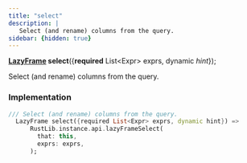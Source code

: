 ```yaml
---
title: "select"
description: |
   Select (and rename) columns from the query.
sidebar: {hidden: true}
---
```

<span class="dart-code"><strong>[LazyFrame] select</strong>({<span class="nobr"><strong>required</strong> List&lt;Expr&gt; exprs</span>, <span class="nobr">dynamic <i>hint</i></span>});</span>

 Select (and rename) columns from the query.
### Implementation
```dart
/// Select (and rename) columns from the query.
  LazyFrame select({required List<Expr> exprs, dynamic hint}) =>
      RustLib.instance.api.lazyFrameSelect(
        that: this,
        exprs: exprs,
      );
```

[LazyFrame]: /reference/classes/lazyframe